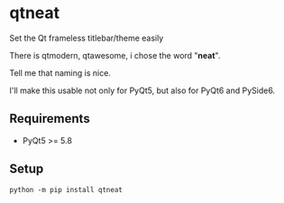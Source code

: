 # qtneat
Set the Qt frameless titlebar/theme easily

There is qtmodern, qtawesome, i chose the word "<b>neat</b>".

Tell me that naming is nice.

I'll make this usable not only for PyQt5, but also for PyQt6 and PySide6.

## Requirements
* PyQt5 >= 5.8

## Setup
`python -m pip install qtneat`
